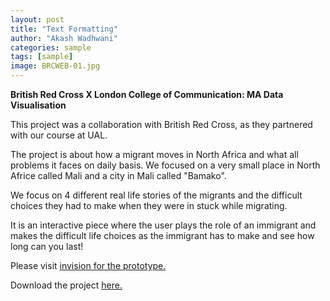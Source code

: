 ```yaml
---
layout: post
title: "Text Formatting"
author: "Akash Wadhwani"
categories: sample
tags: [sample]
image: BRCWEB-01.jpg
---
```




**British Red Cross X London College of Communication: MA Data Visualisation**

This project was a collaboration with British Red Cross, as they partnered with our course at UAL. 

The project is about how a migrant moves in North Africa and what all problems it faces on daily basis. We focused on a very small place in North Africe called Mali and a city in Mali called "Bamako".

We focus on 4 different real life stories of the migrants and the difficult choices they had to make when they were in stuck while migrating. 

It is an interactive piece where the user plays the role of an immigrant and makes the difficult life choices as the immigrant has to make and see how long can you last!

Please visit [invision for the prototype.](https://invis.io/HBSM71MKVJR)

Download the project [here.](https://github.com/akashwadhwani/akashwadhwani.github.io/blob/master/assets/img/jpg2pdf.pdf)

